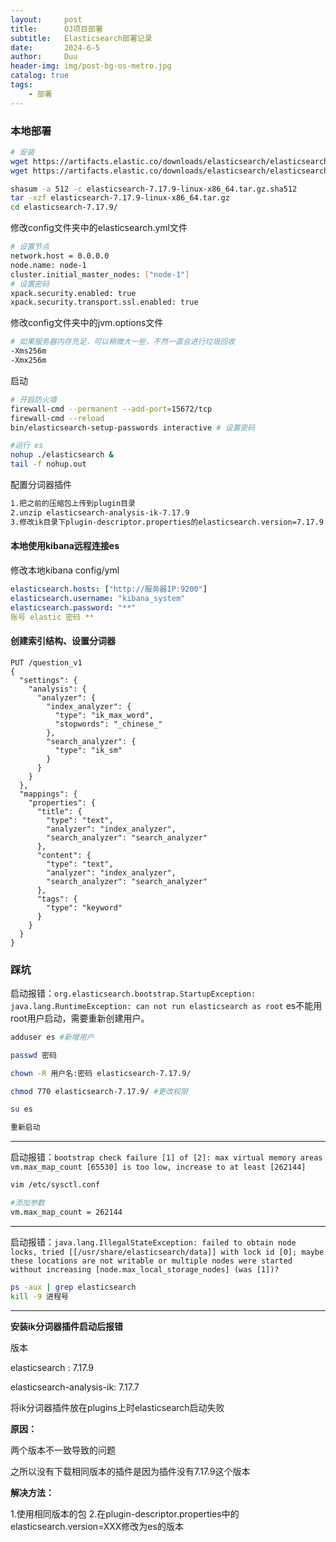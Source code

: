 ```yaml
---
layout:     post
title:      OJ项目部署
subtitle:   Elasticsearch部署记录
date:       2024-6-5
author:     Duu
header-img: img/post-bg-os-metro.jpg
catalog: true
tags:
    - 部署
---
```


### 本地部署

```bash
# 安装
wget https://artifacts.elastic.co/downloads/elasticsearch/elasticsearch-7.17.9-linux-x86_64.tar.gz
wget https://artifacts.elastic.co/downloads/elasticsearch/elasticsearch-7.17.9-linux-x86_64.tar.gz.sha512

shasum -a 512 -c elasticsearch-7.17.9-linux-x86_64.tar.gz.sha512 
tar -xzf elasticsearch-7.17.9-linux-x86_64.tar.gz
cd elasticsearch-7.17.9/
```

修改config文件夹中的elasticsearch.yml文件

```bash
# 设置节点
network.host = 0.0.0.0
node.name: node-1
cluster.initial_master_nodes: ["node-1"]
# 设置密码
xpack.security.enabled: true
xpack.security.transport.ssl.enabled: true
```

修改config文件夹中的jvm.options文件

```bash
# 如果服务器内存充足，可以稍微大一些，不然一直会进行垃圾回收
-Xms256m
-Xmx256m
```

启动

```bash
# 开启防火墙
firewall-cmd --permanent --add-port=15672/tcp
firewall-cmd --reload
bin/elasticsearch-setup-passwords interactive # 设置密码

#运行 es
nohup ./elasticsearch &
tail -f nohup.out
```

配置分词器插件

```bash
1.把之前的压缩包上传到plugin目录
2.unzip elasticsearch-analysis-ik-7.17.9
3.修改ik目录下plugin-descriptor.properties的elasticsearch.version=7.17.9
```

#### 本地使用kibana远程连接es

修改本地kibana  config/yml

```yaml
elasticsearch.hosts: ["http://服务器IP:9200"]
elasticsearch.username: "kibana_system"
elasticsearch.password: "**"
账号 elastic 密码 **
```

####  创建索引结构、设置分词器

``` 
PUT /question_v1
{
  "settings": {
    "analysis": {
      "analyzer": {
        "index_analyzer": {
          "type": "ik_max_word",  
          "stopwords": "_chinese_"  
        },
        "search_analyzer": {
          "type": "ik_sm"  
        }
      }
    }
  },
  "mappings": {
    "properties": {
      "title": {
        "type": "text",
        "analyzer": "index_analyzer",  
        "search_analyzer": "search_analyzer"
      },
      "content": {
        "type": "text",
        "analyzer": "index_analyzer",  
        "search_analyzer": "search_analyzer"
      },
      "tags": {
        "type": "keyword"
      }
    }
  }
}
```



###  踩坑

启动报错：`org.elasticsearch.bootstrap.StartupException: java.lang.RuntimeException: can not run elasticsearch as root` es不能用root用户启动，需要重新创建用户。

```bash
adduser es #新增用户

passwd 密码

chown -R 用户名:密码 elasticsearch-7.17.9/

chmod 770 elasticsearch-7.17.9/ #更改权限

su es

重新启动
```

---

启动报错：`bootstrap check failure [1] of [2]: max virtual memory areas vm.max_map_count [65530] is too low, increase to at least [262144]`

```bash
vim /etc/sysctl.conf

#添加参数
vm.max_map_count = 262144
```

----

启动报错：`java.lang.IllegalStateException: failed to obtain node locks, tried [[/usr/share/elasticsearch/data]] with lock id [0]; maybe these locations are not writable or multiple nodes were started without increasing [node.max_local_storage_nodes] (was [1])?`

```bash
ps -aux | grep elasticsearch
kill -9 进程号
```

----

**安装ik分词器插件启动后报错**

版本

elasticsearch : 7.17.9

elasticsearch-analysis-ik: 7.17.7

将ik分词器插件放在plugins上时elasticsearch启动失败

**原因：**

两个版本不一致导致的问题

之所以没有下载相同版本的插件是因为插件没有7.17.9这个版本

**解决方法：**

1.使用相同版本的包
2.在plugin-descriptor.properties中的elasticsearch.version=XXX修改为es的版本
